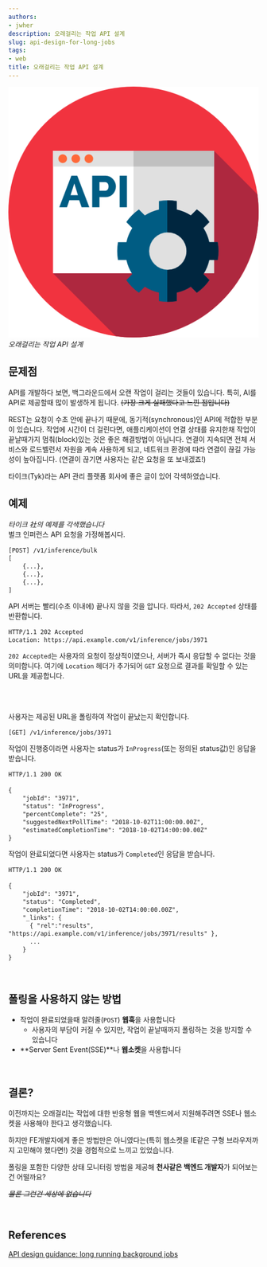 ```yaml
---
authors:
- jwher
description: 오래걸리는 작업 API 설계
slug: api-design-for-long-jobs
tags:
- web
title: 오래걸리는 작업 API 설계
---
```


[![api](api.png)](/posts/api-design-for-long-jobs)  
*오래걸리는 작업 API 설계*

<!--truncate-->

## 문제점
API를 개발하다 보면, 백그라운드에서 오랜 작업이 걸리는 것들이 있습니다.
특히, AI를 API로 제공할때 많이 발생하게 됩니다.
~~(가장 크게 실패했다고 느낀 점입니다)~~

REST는 요청이 수초 안에 끝나기 때문에, 동기적(synchronous)인 API에 적합한 부분이 있습니다. 작업에 시간이 더 걸린다면, 애플리케이션이 연결 상태를 유지한채 작업이 끝날때가지 멈춰(block)있는 것은 좋은 해결방법이 아닙니다.
연결이 지속되면 전체 서비스와 로드벨런서 자원을 계속 사용하게 되고, 네트워크 환경에 따라 연결이 끊길 가능성이 높아집니다.
(연결이 끊기면 사용자는 같은 요청을 또 보내겠죠!)

타이크(Tyk)라는 API 관리 플랫폼 회사에 좋은 글이 있어 각색하였습니다.

## 예제
*타이크 社의 예제를 각색했습니다*  
벌크 인퍼런스 API 요청을 가정해봅시다.
```
[POST] /v1/inference/bulk
[
    {...},
    {...},
    {...},
]
```

API 서버는 빨리(수초 이내에) 끝나지 않을 것을 압니다.
따라서, `202 Accepted` 상태를 반환합니다.
```
HTTP/1.1 202 Accepted
Location: https://api.example.com/v1/inference/jobs/3971
```

`202 Accepted`는 사용자의 요청이 정상적이였으나, 서버가 즉시 응답할 수 없다는 것을 의미합니다.
여기에 `Location` 헤더가 추가되어 `GET` 요청으로 결과를 확일할 수 있는 URL을 제공합니다.

<br/>
<br/>

사용자는 제공된 URL을 폴링하여 작업이 끝났는지 확인합니다.
```
[GET] /v1/inference/jobs/3971
```

작업이 진행중이라면 사용자는 status가 `InProgress`(또는 정의된 status값)인 응답을 받습니다.
```
HTTP/1.1 200 OK

{
    "jobId": "3971",
    "status": "InProgress",
    "percentComplete": "25",
    "suggestedNextPollTime": "2018-10-02T11:00:00.00Z",
    "estimatedCompletionTime": "2018-10-02T14:00:00.00Z"
}
```

작업이 완료되었다면 사용자는 status가 `Completed`인 응답을 받습니다.
```
HTTP/1.1 200 OK

{
    "jobId": "3971",
    "status": "Completed",
    "completionTime": "2018-10-02T14:00:00.00Z",
    "_links": {
      { "rel":"results", "https://api.example.com/v1/inference/jobs/3971/results" },
      ...
    }
}
```

<br/>

## 폴링을 사용하지 않는 방법
* 작업이 완료되었을때 알려줄(`POST`) **웹훅**을 사용합니다
  - 사용자의 부담이 커질 수 있지만, 작업이 끝날때까지 폴링하는 것을 방지할 수 있습니다
* **Server Sent Event(SSE)**나 **웹소켓**을 사용합니다

<br/>

## 결론?
이전까지는 오래걸리는 작업에 대한 반응형 웹을 백엔드에서 지원해주려면 SSE나 웹소켓을 사용해야 한다고 생각했습니다.

하지만 FE개발자에게 좋은 방법만은 아니였다는(특히 웹소켓을 IE같은 구형 브라우저까지 고민해야 했다면!) 것을 경험적으로 느끼고 있었습니다.

폴링을 포함한 다양한 상태 모니터링 방법을 제공해 **천사같은 백엔드 개발자**가 되어보는건 어떨까요?

~~*물론 그런건 세상에 없습니다*~~

<br/>

## References
[API design guidance: long running background jobs](https://tyk.io/blog/api-design-guidance-long-running-background-jobs/)
